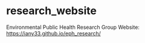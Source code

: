 # research_website
Environmental Public Health Research Group Website:
https://iany33.github.io/eph_research/

